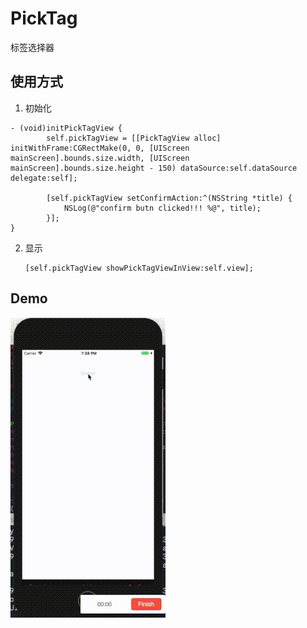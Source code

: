 # PickTag
标签选择器

## 使用方式
1. 初始化
```
- (void)initPickTagView {
    	self.pickTagView = [[PickTagView alloc] initWithFrame:CGRectMake(0, 0, [UIScreen mainScreen].bounds.size.width, [UIScreen mainScreen].bounds.size.height - 150) dataSource:self.dataSource delegate:self];

    	[self.pickTagView setConfirmAction:^(NSString *title) {
        	NSLog(@"confirm butn clicked!!! %@", title);
    	}];
}
```

2. 显示
	```
	[self.pickTagView showPickTagViewInView:self.view];
	```

## Demo
![Screenshot](https://github.com/singmiya/PickTag/blob/master/PickTag/screenshot.gif)

